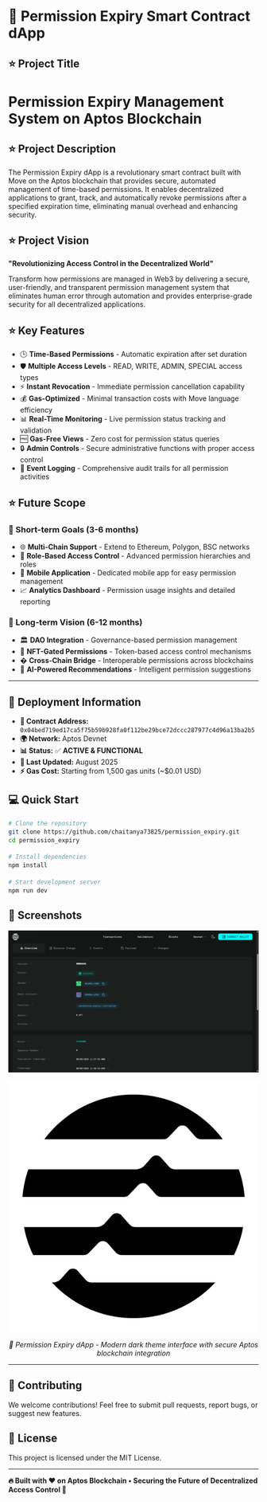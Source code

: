 # 🔐 **Permission Expiry Smart Contract dApp**

## **⭐ Project Title**

# **Permission Expiry Management System on Aptos Blockchain**

## **⭐ Project Description**

The Permission Expiry dApp is a revolutionary smart contract built with Move on the Aptos blockchain that provides secure, automated management of time-based permissions. It enables decentralized applications to grant, track, and automatically revoke permissions after a specified expiration time, eliminating manual overhead and enhancing security.

## **⭐ Project Vision**

**"Revolutionizing Access Control in the Decentralized World"**

Transform how permissions are managed in Web3 by delivering a secure, user-friendly, and transparent permission management system that eliminates human error through automation and provides enterprise-grade security for all decentralized applications.

## **⭐ Key Features**

- 🕒 **Time-Based Permissions** - Automatic expiration after set duration
- 🛡️ **Multiple Access Levels** - READ, WRITE, ADMIN, SPECIAL access types
- ⚡ **Instant Revocation** - Immediate permission cancellation capability
- 💰 **Gas-Optimized** - Minimal transaction costs with Move language efficiency
- 📊 **Real-Time Monitoring** - Live permission status tracking and validation
- 🆓 **Gas-Free Views** - Zero cost for permission status queries
- 🔒 **Admin Controls** - Secure administrative functions with proper access control
- 📝 **Event Logging** - Comprehensive audit trails for all permission activities

## **⭐ Future Scope**

### **🌟 Short-term Goals (3-6 months)**

- 🌐 **Multi-Chain Support** - Extend to Ethereum, Polygon, BSC networks
- 👥 **Role-Based Access Control** - Advanced permission hierarchies and roles
- 📱 **Mobile Application** - Dedicated mobile app for easy permission management
- 📈 **Analytics Dashboard** - Permission usage insights and detailed reporting

### **🚀 Long-term Vision (6-12 months)**

- 🏛️ **DAO Integration** - Governance-based permission management
- 🎨 **NFT-Gated Permissions** - Token-based access control mechanisms
- � **Cross-Chain Bridge** - Interoperable permissions across blockchains
- 🤖 **AI-Powered Recommendations** - Intelligent permission suggestions

---

## **🚀 Deployment Information**

- **📍 Contract Address:** `0x04bed719ed17ca5f75b59b928fa0f112be29bce72dccc287977c4d96a13ba2b5`
- **🌍 Network:** Aptos Devnet
- **📊 Status:** ✅ **ACTIVE & FUNCTIONAL**
- **📅 Last Updated:** August 2025
- **⚡ Gas Cost:** Starting from 1,500 gas units (~$0.01 USD)

## **💻 Quick Start**

```bash
# Clone the repository
git clone https://github.com/chaitanya73825/permission_expiry.git
cd permission_expiry

# Install dependencies
npm install

# Start development server
npm run dev
```

## **📸 Screenshots**

<div align="center">

![Permission Expiry dApp Interface](images.png)

![Aptos Blockchain Integration](public/aptos.png)

*🚀 Permission Expiry dApp - Modern dark theme interface with secure Aptos blockchain integration*

</div>

---

## **🤝 Contributing**

We welcome contributions! Feel free to submit pull requests, report bugs, or suggest new features.

## **📜 License**

This project is licensed under the MIT License.

---

**🔥 Built with ❤️ on Aptos Blockchain • Securing the Future of Decentralized Access Control 🚀**

